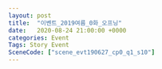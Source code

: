 ```yaml
---
layout: post
title:  "이벤트_2019여름_0화_오프닝"
date:   2020-08-24 21:00:00 +0000
categories: Event
Tags: Story Event
SceneCode: ["scene_evt190627_cp0_q1_s10"]
---
```

